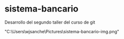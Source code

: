 # sistema-bancario
Desarrollo del segundo taller del curso de git 


"C:\Users\wjsanche\Pictures\sistema-bancario-img.png"